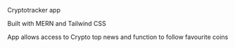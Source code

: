 Cryptotracker app

Built with MERN and Tailwind CSS

App allows access to Crypto top news and function to follow favourite coins